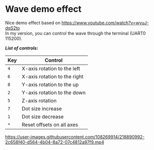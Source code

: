 # Wave demo effect

Nice demo effect based on https://www.youtube.com/watch?v=wyuJ-dqS2to  
In my version, you can control the wave through the terminal (UART0 115200).

***List of controls:***

| Key | Control                      |
|-----|------------------------------|
| `4` | X-axis rotation to the left  |
| `6` | X-axis rotation to the right |
| `8` | Y-axis rotation to the up    |
| `2` | Y-axis rotation to the down  |
| `5` | Z-axis rotation              |
| `7` | Dot size increase            |
| `1` | Dot size decrease            |
| `*` | Reset offsets on all axes    |

https://user-images.githubusercontent.com/108269914/218890992-2c658f40-d564-4b04-8a72-07c4812a97f9.mp4
